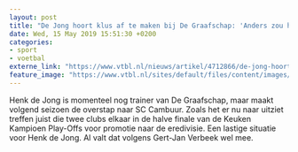 ```yaml
---
layout: post
title: "De Jong hoort klus af te maken bij De Graafschap: 'Anders zou hij iedereen in de maling nemen'"
date: Wed, 15 May 2019 15:51:30 +0200
categories: 
- sport 
- voetbal 
externe_link: "https://www.vtbl.nl/nieuws/artikel/4712866/de-jong-hoort-klus-af-te-maken-bij-de-graafschap-anders-zou-hij-iedereen-de"
feature_image: "https://www.vtbl.nl/sites/default/files/content/images/2019/05/15/Copyright-ProShots-3247320.jpg"
---
```


Henk de Jong is momenteel nog trainer van De Graafschap, maar maakt volgend seizoen de overstap naar SC Cambuur. Zoals het er nu naar uitziet treffen juist die twee clubs elkaar in de halve finale van de Keuken Kampioen Play-Offs voor promotie naar de eredivisie. Een lastige situatie voor Henk de Jong. Al valt dat volgens Gert-Jan Verbeek wel mee.
